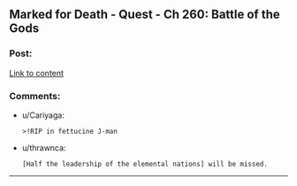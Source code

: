 ## Marked for Death - Quest - Ch 260: Battle of the Gods

### Post:

[Link to content]()

### Comments:

- u/Cariyaga:
  ```
  >!RIP in fettucine J-man
  ```

- u/thrawnca:
  ```
  [Half the leadership of the elemental nations] will be missed.
  ```

---

